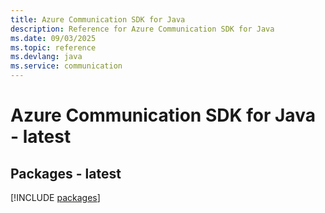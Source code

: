 ```yaml
---
title: Azure Communication SDK for Java
description: Reference for Azure Communication SDK for Java
ms.date: 09/03/2025
ms.topic: reference
ms.devlang: java
ms.service: communication
---
```

# Azure Communication SDK for Java - latest
## Packages - latest
[!INCLUDE [packages](communication-index.md)]
